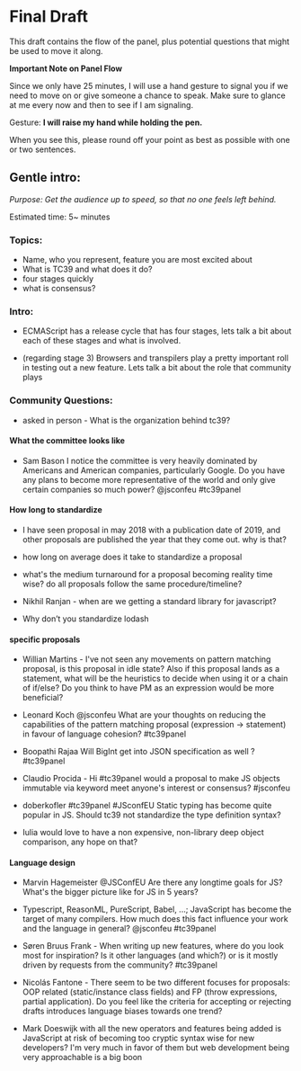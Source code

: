 # Final Draft
This draft contains the flow of the panel, plus potential questions that might be used to move it
along.

**Important Note on Panel Flow**

Since we only have 25 minutes, I will use a hand gesture to signal you if we need to move on or give someone a chance to speak.
Make sure to glance at me every now and then to see if I am signaling.

Gesture: **I will raise my hand while holding the pen.**

When you see this, please round off your point as best as possible with one or two sentences.

## Gentle intro:
_Purpose: Get the audience up to speed, so that no one feels left behind._

Estimated time: 5~ minutes

### Topics:
- Name, who you represent, feature you are most excited about
- What is TC39 and what does it do?
- four stages quickly
- what is consensus?

### Intro:

- ECMAScript has a release cycle that has four stages, lets talk a bit about each of
these stages and what is involved.

- (regarding stage 3) Browsers and transpilers play a pretty important roll in testing out a new
feature. Lets talk a bit about the role that community plays


### Community Questions:

- asked in person - What is the organization behind tc39?

#### What the committee looks like

- Sam Bason I notice the committee is very heavily dominated by Americans and American companies, particularly Google. Do you have any plans to become more representative of the world and only give certain companies so much power? @jsconfeu #tc39panel

#### How long to standardize

* I have seen proposal in may 2018 with a publication date of 2019, and other proposals are published
the year that they come out. why is that?

* how long on average does it take to standardize a proposal

* what's the medium turnaround for a proposal becoming reality time wise? do all proposals follow the same procedure/timeline?

* Nikhil Ranjan - when are we getting a standard library for javascript?

* Why don’t you standardize lodash

#### specific proposals

* Willian Martins - I've not seen any movements on pattern matching proposal, is this proposal in idle state? Also if this proposal lands as a statement, what will be the heuristics to decide when using it or a chain of if/else? Do you think to have PM as an expression would be more beneficial?

* Leonard Koch @jsconfeu What are your thoughts on reducing the capabilities of the pattern matching proposal (expression -> statement) in favour of language cohesion? #tc39panel

* Boopathi Rajaa Will BigInt get into JSON specification as well ? #tc39panel

* Claudio Procida - Hi #tc39panel would a proposal to make JS objects immutable via keyword meet anyone's interest or consensus? #jsconfeu

* doberkofler #tc39panel #JSconfEU Static typing has become quite popular in JS. Should tc39 not standardize the type definition syntax?

* Iulia would love to have a non expensive, non-library deep object comparison, any hope on that?

#### Language design

* Marvin Hagemeister @JSConfEU Are there any longtime goals for JS? What's the bigger picture like for JS in 5 years?

* Typescript, ReasonML, PureScript, Babel, ...; JavaScript has become the target of many compilers. How much does this fact influence your work and the language in general? @jsconfeu #tc39panel

- Søren Bruus Frank - When writing up new features, where do you look most for inspiration? Is it other languages (and which?) or is it mostly driven by requests from the community? #tc39panel

* Nicolás Fantone - There seem to be two different focuses for proposals: OOP related (static/instance class fields) and FP (throw expressions, partial application). Do you feel like the criteria for accepting or rejecting drafts introduces language biases towards one trend?

* Mark Doeswijk with all the new operators and features being added is JavaScript at risk of becoming too cryptic syntax wise for new developers? I'm very much in favor of them but web development being very approachable is a big boon

